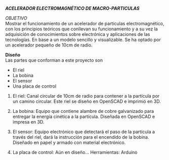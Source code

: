 ***ACELERADOR ELECTROMAGNÉTICO DE MACRO-PARTICULAS***

*OBJETIVO*  
Mostrar el funcionamiento de un acelerador de particulas electromagnético, con los principios teóricos que conllevan su funcionamiento y a su vez la adquisición de conocimientos sobre electrónica y aplicaciones de las tecnologías. En base a un modelo sencillo y visualizable. Se ha optado por un acelerador pequeño de 10cm de radio.

**Diseño**  
Las partes que conforman a este proyecto son
- El riel 
- La bobina
- El sensor 
- Una placa de control

1. El riel: Canal circular de 10cm de radio para contener a la partícula por un camino circular. 
Este riel se diseño en OpenSCAD e imprimió en 3D.

2. La bobina: Equipo que contiene alambre de cobre galvanizado para entregar la energía cinética a la partícula. 
Diseñada en OpenSCAD e impresa en 3D.

3. El sensor: Equipo electrónico que detectará el paso de la partícula a través del riel, dará la instrucción para el encendido de la bobina. 
Diseñado en papel y armado con material electrónico. 

4. La placa de control: Aún en diseño...
Herramientas: Arduino
